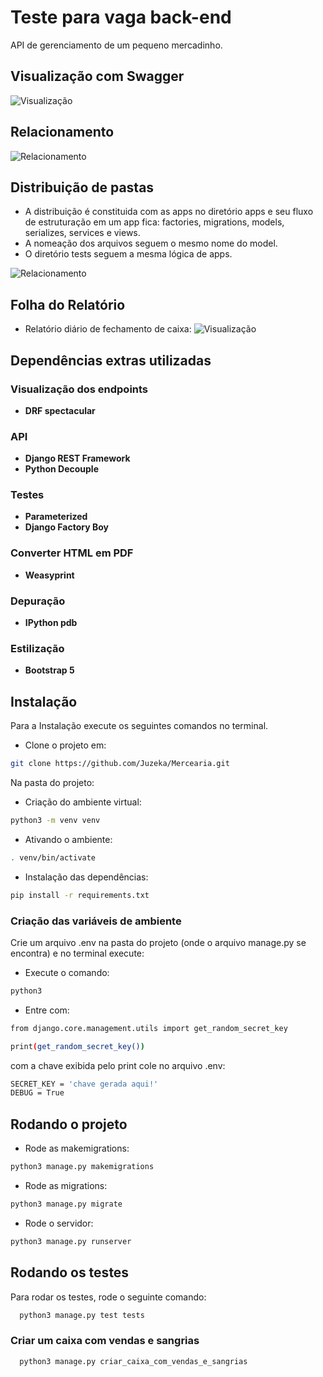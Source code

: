 
# Teste para vaga back-end

API de gerenciamento de um pequeno mercadinho.

## Visualização com Swagger
![Visualização](https://raw.githubusercontent.com/Juzeka/Mercearia/master/swagger.png?token=GHSAT0AAAAAABZ6NJEL5AUQAZNF5XGKVPCQY6OO4TA)
## Relacionamento

![Relacionamento](https://raw.githubusercontent.com/Juzeka/Mercearia/master/relacionamento.png?token=GHSAT0AAAAAABZ6NJEL56VAMTTOOPC7UDAEY6OO5EA)


## Distribuição de pastas

- A distribuição é constituida com as apps no diretório apps e seu fluxo de estruturação em um app fica: factories, migrations, models, serializes, services e views.
- A nomeação dos arquivos seguem o mesmo nome do model.
- O diretório tests seguem a mesma lógica de apps.

![Relacionamento](https://raw.githubusercontent.com/Juzeka/Mercearia/master/ordenacao.png?token=GHSAT0AAAAAABZ6NJEK3LCZYYXWSA2SUSKUY6OPM4A)

## Folha do Relatório
- Relatório diário de fechamento de caixa:
![Visualização](https://raw.githubusercontent.com/Juzeka/Mercearia/master/relatorio.png?token=GHSAT0AAAAAABZ6NJELY4JUX4QO5JH2Q7IKY6OQAQA)

## Dependências extras utilizadas

### Visualização dos endpoints
- **DRF spectacular**
### API
- **Django REST Framework**
- **Python Decouple**
### Testes
- **Parameterized**
- **Django Factory Boy**
### Converter HTML em PDF
- **Weasyprint**
### Depuração
- **IPython pdb**
### Estilização
- **Bootstrap 5**
###

## Instalação

Para a Instalação execute os seguintes comandos no terminal.

- Clone o projeto em:
```bash
git clone https://github.com/Juzeka/Mercearia.git
```
Na pasta do projeto:
- Criação do ambiente virtual:
```bash
python3 -m venv venv
```
- Ativando o ambiente:
```bash
. venv/bin/activate
```

- Instalação das dependências:
```bash
pip install -r requirements.txt
```

### Criação das variáveis de ambiente
Crie um arquivo .env na pasta do projeto (onde o arquivo manage.py se encontra) e no terminal execute:

- Execute o comando:
```bash
python3
```

- Entre com:
```bash
from django.core.management.utils import get_random_secret_key

print(get_random_secret_key())
```
com a chave exibida pelo print cole no arquivo .env:
```bash
SECRET_KEY = 'chave gerada aqui!'
DEBUG = True
```


## Rodando o projeto

- Rode as makemigrations:
```bash
python3 manage.py makemigrations
```
- Rode as migrations:
```bash
python3 manage.py migrate
```
- Rode o servidor:
```bash
python3 manage.py runserver
```
## Rodando os testes

Para rodar os testes, rode o seguinte comando:

```bash
  python3 manage.py test tests
```
### Criar um caixa com vendas e sangrias
```bash
  python3 manage.py criar_caixa_com_vendas_e_sangrias
```
